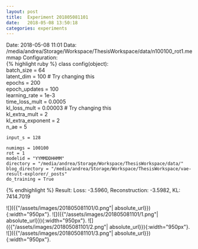 ```yaml
---
layout: post
title:  Experiment 201805081101
date:   2018-05-08 13:50:18
categories: experiments
---
```

Date: 2018-05-08 11:01
Data: /media/andrea/Storage/Workspace/ThesisWorkspace/data/n100100_rot1.memmap
Configuration:   
{% highlight ruby %}
class config(object):  
    batch_size = 64  
    latent_dim = 100 # Try changing this  
    epochs = 200  
    epoch_updates = 100  
    learning_rate = 1e-3  
    time_loss_mult = 0.0005  
    kl_loss_mult = 0.00003 # Try changing this  
    kl_extra_mult = 2  
    kl_extra_exponent = 2  
    n_ae = 5  
    
    input_s = 128  

    numimgs = 100100  
    rot = 1  
    modelid = "YYMMDDHHMM"  
    directory = "/media/andrea/Storage/Workspace/ThesisWorkspace/data/"  
    blog_directory = "/media/andrea/Storage/Workspace/ThesisWorkspace/vae-result-explorer/_posts"  
    do_training = True  
{% endhighlight %}
Result: Loss: -3.5960, Reconstruction: -3.5982, KL: 7414.7019  

![]({{"/assets/images/201805081101/0.png"| absolute_url}}){:width="950px"}.
![]({{"/assets/images/201805081101/1.png"| absolute_url}}){:width="950px"}.
![]({{"/assets/images/201805081101/2.png"| absolute_url}}){:width="950px"}.
![]({{"/assets/images/201805081101/3.png"| absolute_url}}){:width="950px"}.